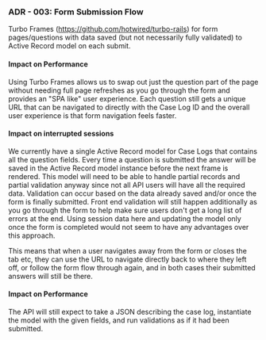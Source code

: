 ### ADR - 003: Form Submission Flow

Turbo Frames (https://github.com/hotwired/turbo-rails) for form pages/questions with data saved (but not necessarily fully validated) to Active Record model on each submit.


#### Impact on Performance

Using Turbo Frames allows us to swap out just the question part of the page without needing full page refreshes as you go through the form and provides an "SPA like" user experience. Each question still gets a unique URL that can be navigated to directly with the Case Log ID and the overall user experience is that form navigation feels faster.

#### Impact on interrupted sessions
We currently have a single Active Record model for Case Logs that contains all the question fields. Every time a question is submitted the answer will be saved in the Active Record model instance before the next frame is rendered. This model will need to be able to handle partial records and partial validation anyway since not all API users will have all the required data. Validation can occur based on the data already saved and/or once the form is finally submitted. Front end validation will still happen additionally as you go through the form to help make sure users don't get a long list of errors at the end. Using session data here and updating the model only once the form is completed would not seem to have any advantages over this approach.

This means that when a user navigates away from the form or closes the tab etc, they can use the URL to navigate directly back to where they left off, or follow the form flow through again, and in both cases their submitted answers will still be there.


#### Impact on Performance

The API will still expect to take a JSON describing the case log, instantiate the model with the given fields, and run validations as if it had been submitted.
